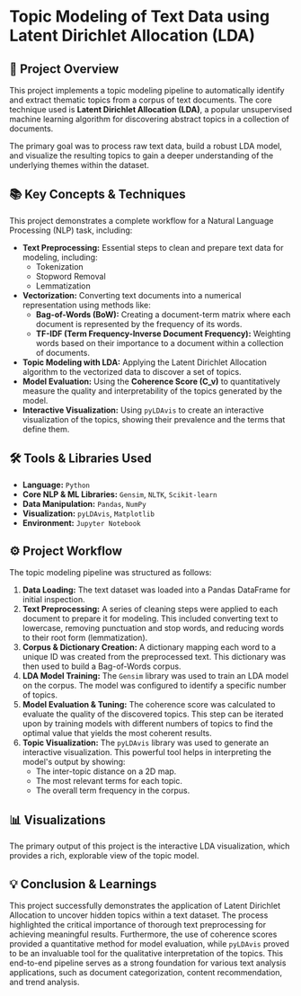 # Topic Modeling of Text Data using Latent Dirichlet Allocation (LDA)

## 📂 Project Overview

This project implements a topic modeling pipeline to automatically identify and extract thematic topics from a corpus of text documents. The core technique used is **Latent Dirichlet Allocation (LDA)**, a popular unsupervised machine learning algorithm for discovering abstract topics in a collection of documents.

The primary goal was to process raw text data, build a robust LDA model, and visualize the resulting topics to gain a deeper understanding of the underlying themes within the dataset.

## 📚 Key Concepts & Techniques

This project demonstrates a complete workflow for a Natural Language Processing (NLP) task, including:

* **Text Preprocessing:** Essential steps to clean and prepare text data for modeling, including:
    * Tokenization
    * Stopword Removal
    * Lemmatization
* **Vectorization:** Converting text documents into a numerical representation using methods like:
    * **Bag-of-Words (BoW):** Creating a document-term matrix where each document is represented by the frequency of its words.
    * **TF-IDF (Term Frequency-Inverse Document Frequency):** Weighting words based on their importance to a document within a collection of documents.
* **Topic Modeling with LDA:** Applying the Latent Dirichlet Allocation algorithm to the vectorized data to discover a set of topics.
* **Model Evaluation:** Using the **Coherence Score (C_v)** to quantitatively measure the quality and interpretability of the topics generated by the model.
* **Interactive Visualization:** Using `pyLDAvis` to create an interactive visualization of the topics, showing their prevalence and the terms that define them.

## 🛠️ Tools & Libraries Used

* **Language:** `Python`
* **Core NLP & ML Libraries:** `Gensim`, `NLTK`, `Scikit-learn`
* **Data Manipulation:** `Pandas`, `NumPy`
* **Visualization:** `pyLDAvis`, `Matplotlib`
* **Environment:** `Jupyter Notebook`

## ⚙️ Project Workflow

The topic modeling pipeline was structured as follows:

1.  **Data Loading:** The text dataset was loaded into a Pandas DataFrame for initial inspection.
2.  **Text Preprocessing:** A series of cleaning steps were applied to each document to prepare it for modeling. This included converting text to lowercase, removing punctuation and stop words, and reducing words to their root form (lemmatization).
3.  **Corpus & Dictionary Creation:** A dictionary mapping each word to a unique ID was created from the preprocessed text. This dictionary was then used to build a Bag-of-Words corpus.
4.  **LDA Model Training:** The `Gensim` library was used to train an LDA model on the corpus. The model was configured to identify a specific number of topics.
5.  **Model Evaluation & Tuning:** The coherence score was calculated to evaluate the quality of the discovered topics. This step can be iterated upon by training models with different numbers of topics to find the optimal value that yields the most coherent results.
6.  **Topic Visualization:** The `pyLDAvis` library was used to generate an interactive visualization. This powerful tool helps in interpreting the model's output by showing:
    * The inter-topic distance on a 2D map.
    * The most relevant terms for each topic.
    * The overall term frequency in the corpus.

## 📊 Visualizations

The primary output of this project is the interactive LDA visualization, which provides a rich, explorable view of the topic model.

## 💡 Conclusion & Learnings

This project successfully demonstrates the application of Latent Dirichlet Allocation to uncover hidden topics within a text dataset. The process highlighted the critical importance of thorough text preprocessing for achieving meaningful results. Furthermore, the use of coherence scores provided a quantitative method for model evaluation, while `pyLDAvis` proved to be an invaluable tool for the qualitative interpretation of the topics. This end-to-end pipeline serves as a strong foundation for various text analysis applications, such as document categorization, content recommendation, and trend analysis.
